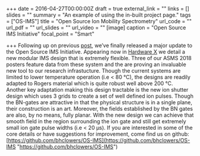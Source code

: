 +++
date = 2016-04-27T00:00:00Z
draft = true
external_link = ""
links = []
slides = ""
summary = "An example of using the in-built project page."
tags = ["OS-IMS"]
title = "Open Source Ion Mobility Spectrometry"
url_code = ""
url_pdf = ""
url_slides = ""
url_video = ""
[image]
caption = "Open Source IMS Initiative"
focal_point = "Smart"

+++
Following up on previous [post](http://www.clowersresearch.com/main/open-source-modular-approaches-to-ion-mobility-spectrometry/), we’ve finally released a major update to the Open Source IMS Initiative. Appearing now in [Hardware X](https://doi.org/10.1016/j.ohx.2018.e00030) we detail a new modular IMS design that is extremely flexible. Three of our ASMS 2018 posters feature data from these system and the are proving an invaluable new tool to our research infrastucture. Though the current systems are limited to lower temperature operation (i.e < 80 °C), the designs are readily adapted to Rogers material which is quite robust well above 200 °C. Another key adaptation making this design tractable is the new ion shutter design which uses 3 grids to create a set of well defined ion pulses. Though the BN-gates are attractive in that the physical structure is in a single plane, their construction is an art. Moreover, the fields established by the BN gates are also, by no means, fully planar. With the new design we can achieve that smooth field in the region surrounding the ion gate and still get extremely small ion gate pulse widths (i.e < 20 μs). If you are interested in some of the core details or have suggestions for improvement, come find us on github: [https://github.com/bhclowers/OS-IMS](https://github.com/bhclowers/OS-IMS "https://github.com/bhclowers/OS-IMS")